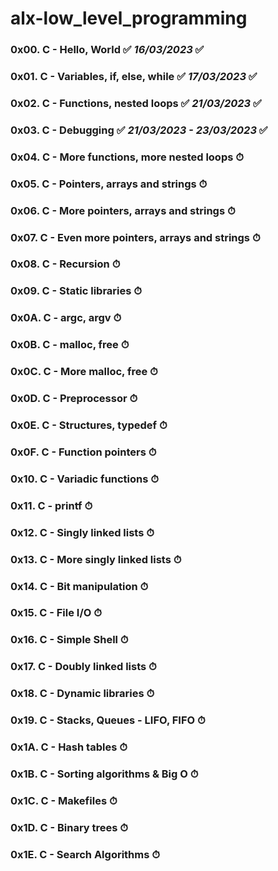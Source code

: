 # alx-low_level_programming

### 0x00. C - Hello, World ✅ *16/03/2023* ✅
### 0x01. C - Variables, if, else, while ✅ *17/03/2023* ✅
### 0x02. C - Functions, nested loops ✅ *21/03/2023* ✅
### 0x03. C - Debugging ✅ *21/03/2023 - 23/03/2023* ✅
### 0x04. C - More functions, more nested loops ⏱
### 0x05. C - Pointers, arrays and strings ⏱
### 0x06. C - More pointers, arrays and strings ⏱
### 0x07. C - Even more pointers, arrays and strings ⏱
### 0x08. C - Recursion ⏱
### 0x09. C - Static libraries ⏱
### 0x0A. C - argc, argv ⏱
### 0x0B. C - malloc, free ⏱
### 0x0C. C - More malloc, free ⏱
### 0x0D. C - Preprocessor ⏱
### 0x0E. C - Structures, typedef ⏱
### 0x0F. C - Function pointers ⏱
### 0x10. C - Variadic functions ⏱
### 0x11. C - printf ⏱
### 0x12. C - Singly linked lists ⏱
### 0x13. C - More singly linked lists ⏱
### 0x14. C - Bit manipulation ⏱
### 0x15. C - File I/O ⏱
### 0x16. C - Simple Shell ⏱
### 0x17. C - Doubly linked lists ⏱
### 0x18. C - Dynamic libraries ⏱
### 0x19. C - Stacks, Queues - LIFO, FIFO ⏱
### 0x1A. C - Hash tables ⏱
### 0x1B. C - Sorting algorithms & Big O ⏱
### 0x1C. C - Makefiles ⏱
### 0x1D. C - Binary trees ⏱
### 0x1E. C - Search Algorithms ⏱
